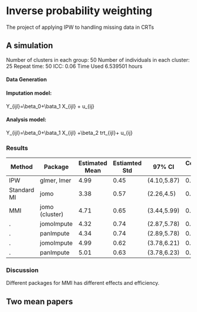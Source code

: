 # Inverse probability weighting
The project of applying IPW to handling missing data in CRTs

## A simulation 
Number of clusters in each group: 50 
Number of individuals in each cluster: 25
Repeat time: 50
ICC: 0.06
Time Used 6.539501 hours

#### Data Generation


#### Imputation model: 

Y_{ijl}=\beta_0+\bata_1 X_{ijl} + u_{ij}

#### Analysis model:
Y_{ijl}=\beta_0+\bata_1 X_{ijl} +\beta_2 trt_{ijl}+ u_{ij}

### Results 

Method|Package|Estimated Mean | Estiamted Std | 97% CI | Converage Rate
--- | --- | --- | --- | ---| ---
IPW|glmer, lmer|4.99|0.45|(4.10,5.87)|0.96
Standard MI|jomo|3.38|0.57|(2.26,4.5)|0.08
MMI|jomo (cluster)|4.71|0.65|(3.44,5.99)|0.96
.|jomoImpute|4.32|0.74|(2.87,5.78)|0.94
 .|panImpute|4.34|0.74|(2.89,5.78)|0.90
 .|jomoImpute|4.99|0.62|(3.78,6.21)|0.98
 .|panImpute|5.01|0.63|(3.78,6.23)|0.98


### Discussion 

Different packages for MMI has different effects and efficiency.  




## Two mean papers
